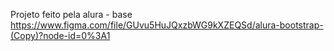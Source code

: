 


  Projeto feito pela alura - base 
https://www.figma.com/file/GUvu5HuJQxzbWG9kXZEQSd/alura-bootstrap-(Copy)?node-id=0%3A1
